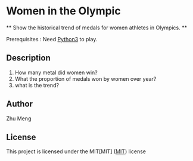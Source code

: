 # Women in the Olympic

** Show the historical trend of medals for women athletes in Olympics. **

Prerequisites : Need [Python3](https://www.python.org/) to play.

## Description
1. How many metal did women win?
2. What the proportion of medals won by women over year?
3. what is the trend?

## Author
Zhu Meng

## License
This project is licensed under the MIT[MIT]
([MIT](https://choosealicense.com/licenses/mit/)) license